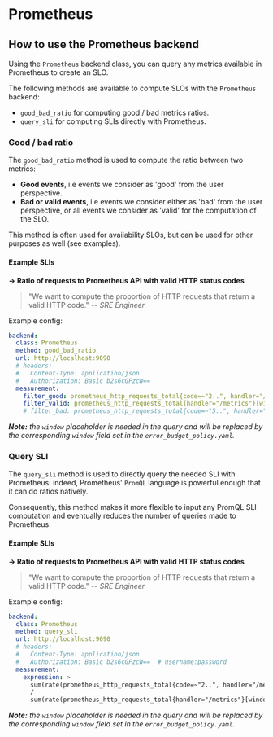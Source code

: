 # Prometheus

## How to use the Prometheus backend

Using the `Prometheus` backend class, you can query any metrics available in Prometheus to create an SLO.

The following methods are available to compute SLOs with the `Prometheus` backend:

* `good_bad_ratio` for computing good / bad metrics ratios.
* `query_sli` for computing SLIs directly with Prometheus.

### Good / bad ratio

The `good_bad_ratio` method is used to compute the ratio between two metrics:

- **Good events**, i.e events we consider as 'good' from the user perspective.
- **Bad or valid events**, i.e events we consider either as 'bad' from the user perspective, or all events we consider as 'valid' for the computation of the SLO.

This method is often used for availability SLOs, but can be used for other purposes as well (see examples).

#### Example SLIs

**&rightarrow; Ratio of requests to Prometheus API with valid HTTP status codes**

> "We want to compute the proportion of HTTP requests that return a
> valid HTTP code." -- <cite>SRE Engineer</cite>

Example config:

```yaml
backend:
  class: Prometheus
  method: good_bad_ratio
  url: http://localhost:9090
  # headers:
  #   Content-Type: application/json
  #   Authorization: Basic b2s6cGFzcW==
  measurement:
    filter_good: prometheus_http_requests_total{code=~"2..", handler="/metrics"}[window]
    filter_valid: prometheus_http_requests_total{handler="/metrics"}[window]
    # filter_bad: prometheus_http_requests_total{code=~"5..", handler="/metrics"}[window]  # use as alternative to `filter_valid` field
```

***Note:*** *the `window` placeholder is needed in the query and will be replaced by the corresponding `window` field set in the `error_budget_policy.yaml`.*

### Query SLI

The `query_sli` method is used to directly query the needed SLI with Prometheus: indeed, Prometheus' `PromQL` language is powerful enough that it can do ratios natively.

Consequently, this method makes it more flexible to input any PromQL SLI computation and eventually reduces the number of queries made to Prometheus.

#### Example SLIs

**&rightarrow; Ratio of requests to Prometheus API with valid HTTP status codes**

> "We want to compute the proportion of HTTP requests that return a
> valid HTTP code." -- <cite>SRE Engineer</cite>

Example config:

```yaml
backend:
  class: Prometheus
  method: query_sli
  url: http://localhost:9090
  # headers:
  #   Content-Type: application/json
  #   Authorization: Basic b2s6cGFzcW==  # username:password
  measurement:
    expression: >
      sum(rate(prometheus_http_requests_total{code=~"2..", handler="/metrics"}[window]))
      /
      sum(rate(prometheus_http_requests_total{handler="/metrics"}[window]))
```

***Note:*** *the `window` placeholder is needed in the query and will be replaced by the corresponding `window` field set in the `error_budget_policy.yaml`.*
